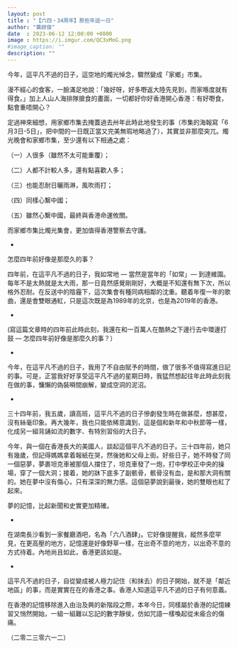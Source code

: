 ```yaml
---
layout: post
title : "【六四・34周年】那些年這一日"
author: "葉啟俊"
date  : 2023-06-12 12:00:00 +0800
image : https://i.imgur.com/QC3xMoG.png
#image_caption: ""
description: ""
---
```


今年，這平凡不過的日子，這空地的燭光悼念，驟然變成「家鄉」市集。

<!--more-->

漫不經心的食客，一臉滿足地說：「幾好呀，好多嘢返大陸先見到，而家喺度就有得食。」加上人山人海排隊搶食的畫面，一切都好你好香港開心香港：有好嘢食，點會重唔開心？

定過神來細想，用家鄉市集去掩蓋過去卅年此時此地發生的事（市集的海報寫「6月3日-5日」，把中間的一日既正當又完美無瑕地略過了），其實並非那麼突兀。燭光晚會和家鄉市集，至少還有以下相通之處：

（一）人很多（雖然不太可能重覆）；

（二）人都不計較人多，還有點喜歡人多；

（三）也能忍耐日曬雨淋，風吹雨打；

（四）同樣心繫中國；

（五）雖然心繫中國，最終與香港命運攸關。


而家鄉市集比燭光集會，更加值得香港警察去守護。

*

怎麼四年前好像是那麼久的事？

四年前，在這平凡不過的日子，我如常地 — 當然是當年的「如常」— 到達維園。每年不是太熱就是太大雨，那一日竟然感覺剛剛好，大概是不知還有無下次，所以格外忍耐。在反送中的陰霾下，這次集會有種同病相鄰的沈重。聽着年復一年的歌曲，還是會雙眼通紅，只是這次既是為1989年的北京，也是為2019年的香港。

*

(寫這篇文章時的四年前此時此刻，我還在和一百萬人在酷熱之下邊行去中環邊打鼓 — 怎麼四年前好像是那麼久的事？）

*

今年，在這平凡不過的日子，我用了不自由賦予的時間，做了很多不值得寫進日記的事。可是，正當我好好享受這平凡不過的星期日時，我猛然想起往年此時此刻我在做的事，慵懶的偽裝𣊬間崩解，變成空洞的泥沼。

*

三十四年前，我五歲，讀高班，這平凡不過的日子慘劇發生時在做甚麼，想甚麼，沒有絲毫印象。再大幾年，我也只能依稀意識到，這是個和新年和中秋節等一樣，化成另一組背誦如流的數字、有特別習俗的大日子。

今年，與一個在香港長大的美國人，談起這個平凡不過的日子。三十四年前，她只有幾歲，但記得媽媽拿着報紙在哭，然後她和父母上街。好些日子，她不時發了同一個惡夢，夢裹坦克車被那個人擋住了，坦克車發了一炮，打中學校正中央的操場，穿了一個大洞；接着，她的牀下底多了副骸骨，骸骨沒有血，是和那大洞有關的。她在夢中沒有傷心，只有深深的無力感。這個惡夢說到最後，她的雙眼也紅了起來。

夢的記憶，比起新聞和史實更加精確。

*

在湖南長沙看到一家餐廳酒吧，名為「六八酒肆」。它好像提醒我，縱然多麼罕見，在更高壓的地方，記憶還是好像野草一樣，在出奇不意的地方，以出奇不意的方式待着。內地尚且如此，香港更該如是。

*

這平凡不過的日子，自從變成被人極力記住（和抹去）的日子開始，就不是「鄰近地區」的事，而是實實在在的香港之事。香港人知道這平凡不過的日子有何意義。

在香港的記憶移除進入由治及興的新階段之際，本年今日，同樣屬於香港的記憶練習又悄然開始，一組一組難以忘記的數字靜侯，仿如咒語一樣喚起從未瘉合的傷痛。

（二零二三零六一二）

<!--END-->